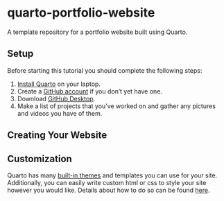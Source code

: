 # quarto-portfolio-website

A template repository for a portfolio website built using Quarto.

## Setup

Before starting this tutorial you should complete the following steps:

1. [Install Quarto](https://quarto.org/docs/get-started/) on your laptop.
2. Create a [GitHub account](https://github.com/) if you don’t yet have one.
3. Download [GitHub Desktop](https://desktop.github.com/download/).
4. Make a list of projects that you’ve worked on and gather any pictures and videos you have of them.

## Creating Your Website

## Customization

Quarto has many [built-in themes](https://quarto.org/docs/output-formats/html-themes.html) and templates you can use for your site.
Additionally, you can easily write custom html or css to style your site however you would like.
Details about how to do so can be found [here](https://quarto.org/docs/output-formats/html-themes-more.html).